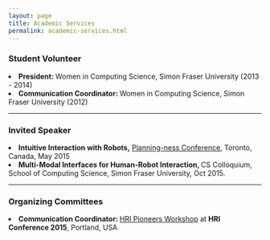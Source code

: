 ```yaml
---
layout: page
title: Academic Services
permalink: academic-services.html
---
```


<p>
	<h3>Student Volunteer</h3>
	<li>
		<b>President: </b> Women in Computing Science, Simon Fraser University (2013 - 	2014)
		</li>
		<li>
			<b>Communication Coordinator: </b> Women in Computing Science, Simon Fraser University (2012)
		</li>
		 

	
</p>

<hr>

<p>
	<h3>Invited Speaker</h3>
	<li>
		<b>Intuitive Interaction with Robots,</b> <a href="http://planningness.com/category/2015-speakers/"> Planning-ness Conference</a>, Toronto, Canada, May 2015
	</li>
	<li>
		<b>Multi-Modal Interfaces for Human-Robot Interaction, </b> CS Colloquium, School of Computing Science, Simon Fraser University, Oct 2015.
	</li>

</p>

<hr>

<p>
	<h3>Organizing Committees</h3>
	<li>
		<b>Communication Coordinator: </b><a href="http://www.hripioneers.info/hri15/people.html">HRI Pioneers Workshop</a> at <b>HRI Conference 2015</b>, Portland, USA
	</li>
</p>
